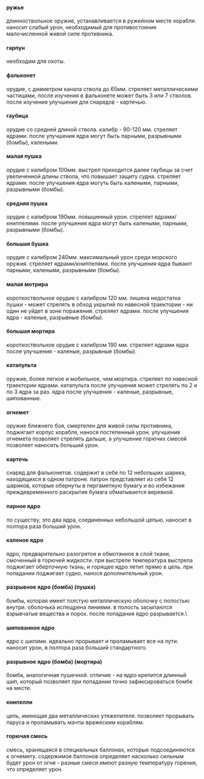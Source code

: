 #### ружье
длинноствольное оружие, устанавливается в ружейном месте корабля. наносит слабый урон, необходимый для противостояния малочисленной живой силе противника.

#### гарпун
необходим для охоты.

#### фальконет
орудие, с диаметром канала ствола до 65мм. стреляет металлическими частицами, после изучения в фальконете может быть 3 или 7 стволов. после изучения улучшения для снарядов - картечью.

#### гаубица
орудие со средней длиной ствола. калибр - 90-120 мм. стреляет ядрами. после улучшения ядра могут быть парными, разрывными (бомбы), калеными.

#### малая пушка
орудие с калибром 100мм. выстрел приходится далее гаубицы за счет увеличенной длины ствола, что повышает защиту судна. стреляет ядрами. после улучшения ядра могуть быть калеными, парными, разрывными (бомбы).

#### средняя пушка
орудие с калибром 190мм. повышенный урон. стреляет ядрами/книппелями. после улучшения ядра могут быть калеными, парными, разрывными (бомбы).

#### большая бушка
орудие с калибром 240мм. максимальный урон среди морского оружия. стреляет ядрами/книппелями. после улучшения ядра бывают парными, калеными, разрывными (бомбы).

#### малая мотрира
короткоствольное орудие с калибром 120 мм. лишена недостатка пушки - может стрелять в обход укрытий по навесной траектории - ни один не уйдет в зоне поражения. стреляет ядрами. после улучшения ядра - каленые, разрывные (бомбы). 

#### большая мортира
короткоствольное орудие с калибром 190 мм. стреляет ядрами ядра после улучшения - каленые, разрывные (бомбы). 

#### катапульта
оружие, более легкое и мобильное, чем мортира. стреляет по навесной траектории ядрами. катапульта после улучшения может стрелять по 2 и по 3 ядра за раз. ядра после улучшения - каленые, разрывные, шипованные.

#### огнемет
оружие ближнего боя, смертелен для живой силы противника, поджигает корпус корабля, нанося постепенный урон. улучшение огнемета позволяет стрелять дальше, а улучшение горючих смесей позволяет наносить больший урон.



#### картечь
снаряд для фальконетов. содержит в себе по 12 небольших шарика, находящихся в одном патроне. патрон представляет из себя 12 шариков, которые обернуты в пергаметную бумагу и во избежания преждевременного раскрытия бумага обматывается веревкой.

#### парное ядро
по существу, это два ядра, соединенных небольшой цепью. наносит в полтора раза больший урон.

#### каленое ядро
ядро, предварительно разогретое и обмотанное в слой ткани, смоченный в горючей жидкости. при выстреле температура выстрела поджигает оберточную ткань, и горящее ядро летит прямо в цель. при попадании поджигает судно, нанося дополнительный урон.

#### разрывное ядро (бомба) (пушка)
бомбы, которая имеет толстую металлическую оболочку с полостью внутри. оболочька испещрена линиями. в полость засыпаются взрывчатые вещества и порох. после попадания ядро разрывается.\

#### шипованное ядро
ядро с шипами. идеально прорывает и проламывает все на пути. наносит урон, в полтора раза больший стандартного. 

#### разрывное ядро (бомба) (мортира)
бомба, аналогичная пушечной. отличие - на ядро крепится длинный шип, который позволяет при попадании точно зафиксироваться бомбе на месте. 

#### книпелли
цепь, имеющая два металлических утяжелителя. позволяет прорывать паруса и проламывать мачты вражеским кораблям.

#### горючая смесь
смесь, хранящаяся в специальных баллонах, которые подсоединяются к огнемету. содержимое баллонов определяет насколько сильным будет урон от огня - разные смеси имеют разную температуру горения, что определяет урон. 
